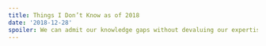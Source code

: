 ```yaml
---
title: Things I Don’t Know as of 2018
date: '2018-12-28'
spoiler: We can admit our knowledge gaps without devaluing our expertise.
---
```


